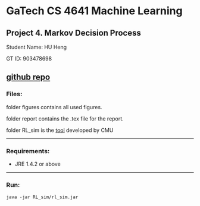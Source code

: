 # GaTech CS 4641 Machine Learning
## Project 4. Markov Decision Process

Student Name: HU Heng
  
GT ID: 903478698

[github repo](https://github.com/proudhuma/CS4641_Asg4.git)
-------------

### Files:
folder figures contains all used figures.

folder report contains the .tex file for the report.

folder RL_sim is the [tool](http://www.cs.cmu.edu/~awm/rlsim/) developed by CMU

------------
### Requirements:
 - JRE 1.4.2 or above

------------
### Run:

    java -jar RL_sim/rl_sim.jar


